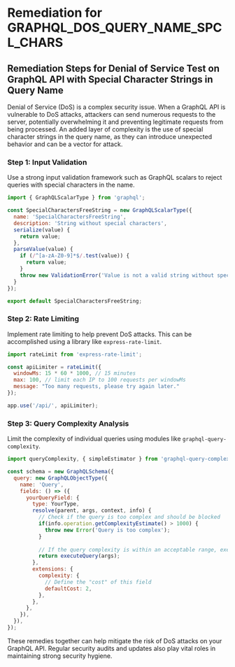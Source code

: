 # Remediation for GRAPHQL_DOS_QUERY_NAME_SPCL_CHARS

## Remediation Steps for Denial of Service Test on GraphQL API with Special Character Strings in Query Name

Denial of Service (DoS) is a complex security issue. When a GraphQL API is vulnerable to DoS attacks, attackers can send numerous requests to the server, potentially overwhelming it and preventing legitimate requests from being processed. An added layer of complexity is the use of special character strings in the query name, as they can introduce unexpected behavior and can be a vector for attack.

### Step 1: Input Validation
Use a strong input validation framework such as GraphQL scalars to reject queries with special characters in the name. 

```javascript
import { GraphQLScalarType } from 'graphql';

const SpecialCharactersFreeString = new GraphQLScalarType({
  name: 'SpecialCharactersFreeString',
  description: 'String without special characters',
  serialize(value) {
    return value;
  },
  parseValue(value) {
    if (/^[a-zA-Z0-9]*$/.test(value)) {
      return value;
    }
    throw new ValidationError('Value is not a valid string without special characters');
  }
});

export default SpecialCharactersFreeString;
```

### Step 2: Rate Limiting
Implement rate limiting to help prevent DoS attacks. This can be accomplished using a library like `express-rate-limit`.

```javascript
import rateLimit from 'express-rate-limit';

const apiLimiter = rateLimit({
  windowMs: 15 * 60 * 1000, // 15 minutes
  max: 100, // limit each IP to 100 requests per windowMs 
  message: "Too many requests, please try again later."
});

app.use('/api/', apiLimiter);
```

### Step 3: Query Complexity Analysis
Limit the complexity of individual queries using modules like `graphql-query-complexity`.

```javascript
import queryComplexity, { simpleEstimator } from 'graphql-query-complexity';

const schema = new GraphQLSchema({
  query: new GraphQLObjectType({
    name: 'Query',
    fields: () => ({
      yourQueryField: {
        type: YourType,
        resolve(parent, args, context, info) {
          // Check if the query is too complex and should be blocked
          if(info.operation.getComplexityEstimate() > 1000) {
            throw new Error('Query is too complex');
          }
          
          // If the query complexity is within an acceptable range, execute the query
          return executeQuery(args);
        },
        extensions: {
          complexity: {
            // Define the "cost" of this field
            defaultCost: 2,
          },
        },
      },
    }),
  }),
});
```

These remedies together can help mitigate the risk of DoS attacks on your GraphQL API. Regular security audits and updates also play vital roles in maintaining strong security hygiene. 
